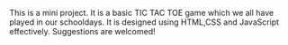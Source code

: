 This is a mini project.
It is a basic TIC TAC TOE game which we all have played in our schooldays.
It is designed using HTML,CSS and JavaScript effectively.
Suggestions are welcomed!
